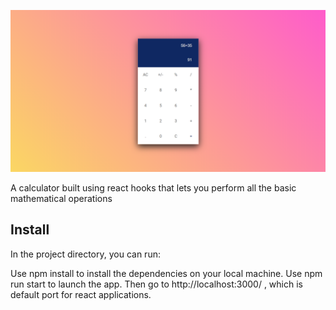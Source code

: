 ![Design preview](./design/desktop-preview.PNG)

A calculator built using react hooks that lets you perform all the basic mathematical operations

## Install

In the project directory, you can run:

Use npm install to install the dependencies on your local machine. Use npm run start to launch the app. Then go to http://localhost:3000/ , which is default port for react applications.


